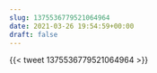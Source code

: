 ```yaml
---
slug: 1375536779521064964
date: 2021-03-26 19:54:59+00:00
draft: false
---
```


{{< tweet 1375536779521064964 >}}
